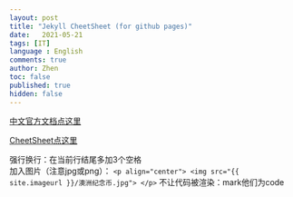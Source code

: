 ```yaml
---
layout: post
title: "Jekyll CheetSheet (for github pages)"
date:   2021-05-21
tags: [IT]
language : English
comments: true
author: Zhen
toc: false
published: true
hidden: false
---
```

[中文官方文档点这里](http://jekyllcn.com/docs/templates/)
<!-- more -->

[CheetSheet点这里](https://gist.github.com/JJediny/a466eed62cee30ad45e2)

强行换行：在当前行结尾多加3个空格   
加入图片（注意jpg或png）： `<p align="center"> <img src="{{ site.imageurl }}/澳洲纪念币.jpg"> </p>` 
不让代码被渲染：mark他们为code

<!--stackedit_data:
eyJoaXN0b3J5IjpbMjA4MDM4NDk1NywxNzI2NDUwNTA1LDE5ND
E2NjYzNTksLTMxODgyMDk4OSwtMTM1MzE4NDMzNSwxNTc3NDE0
NzkyLC0yMDM3MTYyNzI4LC0yMTMxOTgwMDE5LC0xMTc2MjM2NT
k2LC0yMTEyODU3NTYyLDMyMjg5NTk2OSwtNzIwODYzNDQ1LC05
ODI5Njk3MTcsMTE0MDE5MDM5OCwtNzI5MzI4MzEzXX0=
-->